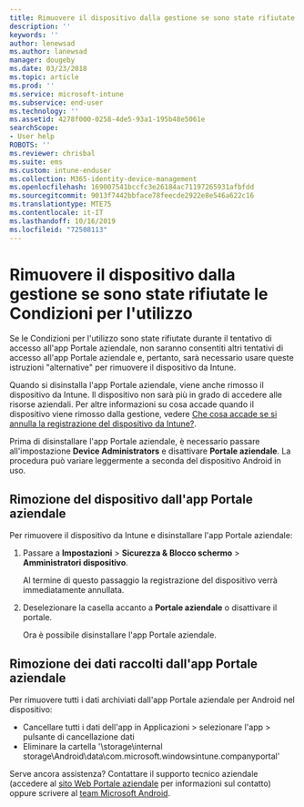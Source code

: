 ```yaml
---
title: Rimuovere il dispositivo dalla gestione se sono state rifiutate le Condizioni per l'utilizzo | Microsoft Intune
description: ''
keywords: ''
author: lenewsad
ms.author: lanewsad
manager: dougeby
ms.date: 03/23/2018
ms.topic: article
ms.prod: ''
ms.service: microsoft-intune
ms.subservice: end-user
ms.technology: ''
ms.assetid: 4278f000-0258-4de5-93a1-195b48e5061e
searchScope:
- User help
ROBOTS: ''
ms.reviewer: chrisbal
ms.suite: ems
ms.custom: intune-enduser
ms.collection: M365-identity-device-management
ms.openlocfilehash: 169007541bccfc3e26184ac71197265931afbfdd
ms.sourcegitcommit: 9013f7442bbface78feecde2922e8e546a622c16
ms.translationtype: MTE75
ms.contentlocale: it-IT
ms.lasthandoff: 10/16/2019
ms.locfileid: "72508113"
---
```

# <a name="remove-your-device-from-management-if-you-declined-terms-of-use"></a>Rimuovere il dispositivo dalla gestione se sono state rifiutate le Condizioni per l'utilizzo

Se le Condizioni per l'utilizzo sono state rifiutate durante il tentativo di accesso all'app Portale aziendale, non saranno consentiti altri tentativi di accesso all'app Portale aziendale e, pertanto, sarà necessario usare queste istruzioni "alternative" per rimuovere il dispositivo da Intune.

Quando si disinstalla l'app Portale aziendale, viene anche rimosso il dispositivo da Intune. Il dispositivo non sarà più in grado di accedere alle risorse aziendali. Per altre informazioni su cosa accade quando il dispositivo viene rimosso dalla gestione, vedere [Che cosa accade se si annulla la registrazione del dispositivo da Intune?](what-happens-if-you-unenroll-your-device-from-intune-android.md).

Prima di disinstallare l'app Portale aziendale, è necessario passare all'impostazione **Device Administrators** e disattivare **Portale aziendale**. La procedura può variare leggermente a seconda del dispositivo Android in uso.

## <a name="removing-the-device-from-the-company-portal-app"></a>Rimozione del dispositivo dall'app Portale aziendale

Per rimuovere il dispositivo da Intune e disinstallare l'app Portale aziendale:

1. Passare a **Impostazioni** &gt; **Sicurezza &amp; Blocco schermo** &gt; **Amministratori dispositivo**.

    Al termine di questo passaggio la registrazione del dispositivo verrà immediatamente annullata.

2. Deselezionare la casella accanto a **Portale aziendale** o disattivare il portale.

    Ora è possibile disinstallare l'app Portale aziendale.

## <a name="removing-data-collected-by-the-company-portal-app"></a>Rimozione dei dati raccolti dall'app Portale aziendale

Per rimuovere tutti i dati archiviati dall'app Portale aziendale per Android nel dispositivo:

- Cancellare tutti i dati dell'app in Applicazioni > selezionare l'app > pulsante di cancellazione dati
- Eliminare la cartella '\storage\internal storage\Android\data\com.microsoft.windowsintune.companyportal'


Serve ancora assistenza? Contattare il supporto tecnico aziendale (accedere al [sito Web Portale aziendale](https://go.microsoft.com/fwlink/?linkid=2010980) per informazioni sul contatto) oppure scrivere al <a href="mailto:wintunedroidfbk@microsoft.com?subject=I'm having unenrolling my Android device&body=Describe the issue you're experiencing here.">team Microsoft Android</a>.
